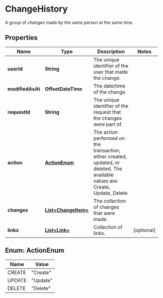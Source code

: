 

# ChangeHistory

A group of changes made by the same person at the same time.

## Properties

Name | Type | Description | Notes
------------ | ------------- | ------------- | -------------
**userId** | **String** | The unique identifier of the user that made the change. | 
**modifiedAsAt** | **OffsetDateTime** | The date/time of the change. | 
**requestId** | **String** | The unique identifier of the request that the changes were part of. | 
**action** | [**ActionEnum**](#ActionEnum) | The action performed on the transaction, either created, updated, or deleted. The available values are: Create, Update, Delete | 
**changes** | [**List&lt;ChangeItem&gt;**](ChangeItem.md) | The collection of changes that were made. | 
**links** | [**List&lt;Link&gt;**](Link.md) | Collection of links. |  [optional]



## Enum: ActionEnum

Name | Value
---- | -----
CREATE | &quot;Create&quot;
UPDATE | &quot;Update&quot;
DELETE | &quot;Delete&quot;




